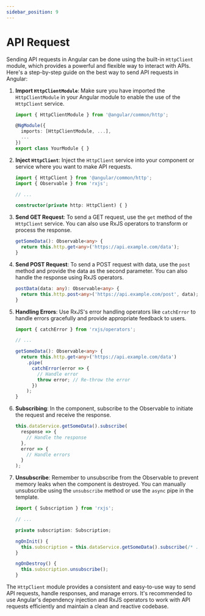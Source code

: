```yaml
---
sidebar_position: 9
---
```

# API Request

Sending API requests in Angular can be done using the built-in `HttpClient` module, which provides a powerful and flexible way to interact with APIs. Here's a step-by-step guide on the best way to send API requests in Angular:

1. **Import `HttpClientModule`**:
   Make sure you have imported the `HttpClientModule` in your Angular module to enable the use of the `HttpClient` service.

   ```typescript
   import { HttpClientModule } from '@angular/common/http';

   @NgModule({
     imports: [HttpClientModule, ...],
     ...
   })
   export class YourModule { }
   ```

2. **Inject `HttpClient`**:
   Inject the `HttpClient` service into your component or service where you want to make API requests.

   ```typescript
   import { HttpClient } from '@angular/common/http';
   import { Observable } from 'rxjs';

   // ...

   constructor(private http: HttpClient) { }
   ```

3. **Send GET Request**:
   To send a GET request, use the `get` method of the `HttpClient` service. You can also use RxJS operators to transform or process the response.

   ```typescript
   getSomeData(): Observable<any> {
     return this.http.get<any>('https://api.example.com/data');
   }
   ```

4. **Send POST Request**:
   To send a POST request with data, use the `post` method and provide the data as the second parameter. You can also handle the response using RxJS operators.

   ```typescript
   postData(data: any): Observable<any> {
     return this.http.post<any>('https://api.example.com/post', data);
   }
   ```

5. **Handling Errors**:
   Use RxJS's error handling operators like `catchError` to handle errors gracefully and provide appropriate feedback to users.

   ```typescript
   import { catchError } from 'rxjs/operators';

   // ...

   getSomeData(): Observable<any> {
     return this.http.get<any>('https://api.example.com/data')
       .pipe(
         catchError(error => {
           // Handle error
           throw error; // Re-throw the error
         })
       );
   }
   ```

6. **Subscribing**:
   In the component, subscribe to the Observable to initiate the request and receive the response.

   ```typescript
   this.dataService.getSomeData().subscribe(
     response => {
       // Handle the response
     },
     error => {
       // Handle errors
     }
   );
   ```

7. **Unsubscribe**:
   Remember to unsubscribe from the Observable to prevent memory leaks when the component is destroyed. You can manually unsubscribe using the `unsubscribe` method or use the `async` pipe in the template.

   ```typescript
   import { Subscription } from 'rxjs';

   // ...

   private subscription: Subscription;

   ngOnInit() {
     this.subscription = this.dataService.getSomeData().subscribe(/* ... */);
   }

   ngOnDestroy() {
     this.subscription.unsubscribe();
   }
   ```

The `HttpClient` module provides a consistent and easy-to-use way to send API requests, handle responses, and manage errors. It's recommended to use Angular's dependency injection and RxJS operators to work with API requests efficiently and maintain a clean and reactive codebase.